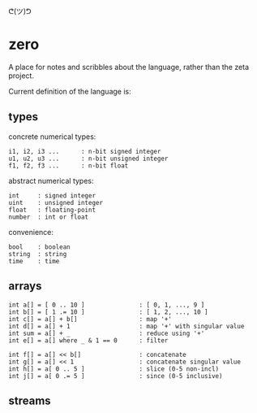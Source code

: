 ᕦ(ツ)ᕤ
# zero

A place for notes and scribbles about the language, rather than the zeta project.

Current definition of the language is:

## types

concrete numerical types:

    i1, i2, i3 ...      : n-bit signed integer
    u1, u2, u3 ...      : n-bit unsigned integer
    f1, f2, f3 ...      : n-bit float

abstract numerical types:

    int     : signed integer
    uint    : unsigned integer
    float   : floating-point
    number  : int or float

convenience:

    bool    : boolean
    string  : string
    time    : time

## arrays

    int a[] = [ 0 .. 10 ]               : [ 0, 1, ..., 9 ]
    int b[] = [ 1 .= 10 ]               : [ 1, 2, ..., 10 ]
    int c[] = a[] + b[]                 : map '+'
    int d[] = a[] + 1                   : map '+' with singular value
    int sum = a[] + _                   : reduce using '+'
    int e[] = a[] where _ & 1 == 0      : filter

    int f[] = a[] << b[]                : concatenate
    int g[] = a[] << 1                  : concatenate singular value
    int h[] = a[ 0 .. 5 ]               : slice (0-5 non-incl)
    int j[] = a[ 0 .= 5 ]               : since (0-5 inclusive)
    
## streams

    